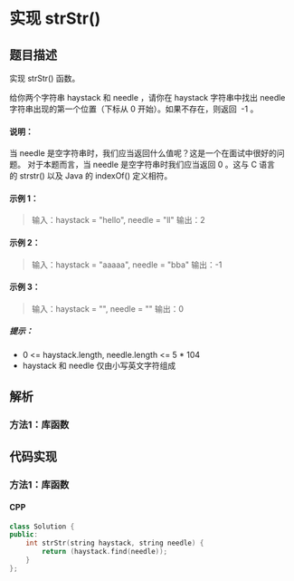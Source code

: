 # 实现 strStr()


## 题目描述
实现 strStr() 函数。

给你两个字符串 haystack 和 needle ，请你在 haystack 字符串中找出 needle 字符串出现的第一个位置（下标从 0 开始）。如果不存在，则返回  -1 。

#### 说明：
当 needle 是空字符串时，我们应当返回什么值呢？这是一个在面试中很好的问题。
对于本题而言，当 needle 是空字符串时我们应当返回 0 。这与 C 语言的 strstr() 以及 Java 的 indexOf() 定义相符。


#### 示例 1：
> 输入：haystack = "hello", needle = "ll"
> 输出：2

#### 示例 2：
> 输入：haystack = "aaaaa", needle = "bba"
> 输出：-1

#### 示例 3：
> 输入：haystack = "", needle = ""
> 输出：0
 

##### 提示：
- 0 <= haystack.length, needle.length <= 5 * 104
- haystack 和 needle 仅由小写英文字符组成

## 解析
### 方法1：库函数

## 代码实现
### 方法1：库函数
#### CPP
```C++
class Solution {
public:
    int strStr(string haystack, string needle) {
        return (haystack.find(needle));
    }
};
```